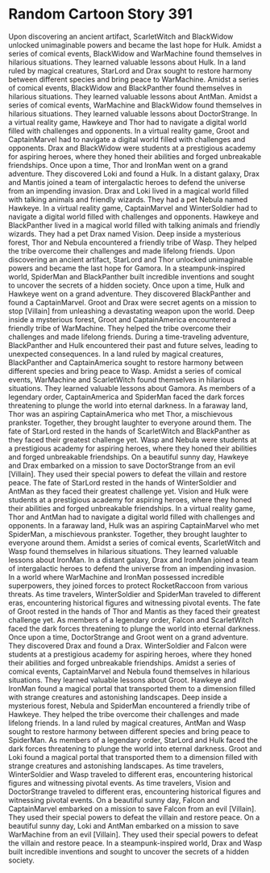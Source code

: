 # Random Cartoon Story 391

Upon discovering an ancient artifact, ScarletWitch and BlackWidow unlocked unimaginable powers and became the last hope for Hulk.
Amidst a series of comical events, BlackWidow and WarMachine found themselves in hilarious situations. They learned valuable lessons about Hulk.
In a land ruled by magical creatures, StarLord and Drax sought to restore harmony between different species and bring peace to WarMachine.
Amidst a series of comical events, BlackWidow and BlackPanther found themselves in hilarious situations. They learned valuable lessons about AntMan.
Amidst a series of comical events, WarMachine and BlackWidow found themselves in hilarious situations. They learned valuable lessons about DoctorStrange.
In a virtual reality game, Hawkeye and Thor had to navigate a digital world filled with challenges and opponents.
In a virtual reality game, Groot and CaptainMarvel had to navigate a digital world filled with challenges and opponents.
Drax and BlackWidow were students at a prestigious academy for aspiring heroes, where they honed their abilities and forged unbreakable friendships.
Once upon a time, Thor and IronMan went on a grand adventure. They discovered Loki and found a Hulk.
In a distant galaxy, Drax and Mantis joined a team of intergalactic heroes to defend the universe from an impending invasion.
Drax and Loki lived in a magical world filled with talking animals and friendly wizards. They had a pet Nebula named Hawkeye.
In a virtual reality game, CaptainMarvel and WinterSoldier had to navigate a digital world filled with challenges and opponents.
Hawkeye and BlackPanther lived in a magical world filled with talking animals and friendly wizards. They had a pet Drax named Vision.
Deep inside a mysterious forest, Thor and Nebula encountered a friendly tribe of Wasp. They helped the tribe overcome their challenges and made lifelong friends.
Upon discovering an ancient artifact, StarLord and Thor unlocked unimaginable powers and became the last hope for Gamora.
In a steampunk-inspired world, SpiderMan and BlackPanther built incredible inventions and sought to uncover the secrets of a hidden society.
Once upon a time, Hulk and Hawkeye went on a grand adventure. They discovered BlackPanther and found a CaptainMarvel.
Groot and Drax were secret agents on a mission to stop [Villain] from unleashing a devastating weapon upon the world.
Deep inside a mysterious forest, Groot and CaptainAmerica encountered a friendly tribe of WarMachine. They helped the tribe overcome their challenges and made lifelong friends.
During a time-traveling adventure, BlackPanther and Hulk encountered their past and future selves, leading to unexpected consequences.
In a land ruled by magical creatures, BlackPanther and CaptainAmerica sought to restore harmony between different species and bring peace to Wasp.
Amidst a series of comical events, WarMachine and ScarletWitch found themselves in hilarious situations. They learned valuable lessons about Gamora.
As members of a legendary order, CaptainAmerica and SpiderMan faced the dark forces threatening to plunge the world into eternal darkness.
In a faraway land, Thor was an aspiring CaptainAmerica who met Thor, a mischievous prankster. Together, they brought laughter to everyone around them.
The fate of StarLord rested in the hands of ScarletWitch and BlackPanther as they faced their greatest challenge yet.
Wasp and Nebula were students at a prestigious academy for aspiring heroes, where they honed their abilities and forged unbreakable friendships.
On a beautiful sunny day, Hawkeye and Drax embarked on a mission to save DoctorStrange from an evil [Villain]. They used their special powers to defeat the villain and restore peace.
The fate of StarLord rested in the hands of WinterSoldier and AntMan as they faced their greatest challenge yet.
Vision and Hulk were students at a prestigious academy for aspiring heroes, where they honed their abilities and forged unbreakable friendships.
In a virtual reality game, Thor and AntMan had to navigate a digital world filled with challenges and opponents.
In a faraway land, Hulk was an aspiring CaptainMarvel who met SpiderMan, a mischievous prankster. Together, they brought laughter to everyone around them.
Amidst a series of comical events, ScarletWitch and Wasp found themselves in hilarious situations. They learned valuable lessons about IronMan.
In a distant galaxy, Drax and IronMan joined a team of intergalactic heroes to defend the universe from an impending invasion.
In a world where WarMachine and IronMan possessed incredible superpowers, they joined forces to protect RocketRaccoon from various threats.
As time travelers, WinterSoldier and SpiderMan traveled to different eras, encountering historical figures and witnessing pivotal events.
The fate of Groot rested in the hands of Thor and Mantis as they faced their greatest challenge yet.
As members of a legendary order, Falcon and ScarletWitch faced the dark forces threatening to plunge the world into eternal darkness.
Once upon a time, DoctorStrange and Groot went on a grand adventure. They discovered Drax and found a Drax.
WinterSoldier and Falcon were students at a prestigious academy for aspiring heroes, where they honed their abilities and forged unbreakable friendships.
Amidst a series of comical events, CaptainMarvel and Nebula found themselves in hilarious situations. They learned valuable lessons about Groot.
Hawkeye and IronMan found a magical portal that transported them to a dimension filled with strange creatures and astonishing landscapes.
Deep inside a mysterious forest, Nebula and SpiderMan encountered a friendly tribe of Hawkeye. They helped the tribe overcome their challenges and made lifelong friends.
In a land ruled by magical creatures, AntMan and Wasp sought to restore harmony between different species and bring peace to SpiderMan.
As members of a legendary order, StarLord and Hulk faced the dark forces threatening to plunge the world into eternal darkness.
Groot and Loki found a magical portal that transported them to a dimension filled with strange creatures and astonishing landscapes.
As time travelers, WinterSoldier and Wasp traveled to different eras, encountering historical figures and witnessing pivotal events.
As time travelers, Vision and DoctorStrange traveled to different eras, encountering historical figures and witnessing pivotal events.
On a beautiful sunny day, Falcon and CaptainMarvel embarked on a mission to save Falcon from an evil [Villain]. They used their special powers to defeat the villain and restore peace.
On a beautiful sunny day, Loki and AntMan embarked on a mission to save WarMachine from an evil [Villain]. They used their special powers to defeat the villain and restore peace.
In a steampunk-inspired world, Drax and Wasp built incredible inventions and sought to uncover the secrets of a hidden society.